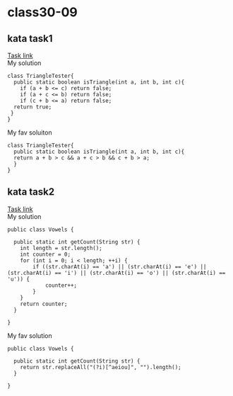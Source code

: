 # class30-09

## kata task1

[Task link](https://www.codewars.com/kata/56606694ec01347ce800001b)    
My solution

    class TriangleTester{
      public static boolean isTriangle(int a, int b, int c){
        if (a + b <= c) return false;
        if (a + c <= b) return false;
        if (c + b <= a) return false;
      return true;
     }
    }
My fav soluiton

    class TriangleTester{
      public static boolean isTriangle(int a, int b, int c){
      return a + b > c && a + c > b && c + b > a;
      }
    }
## kata task2

[Task link](https://www.codewars.com/kata/54ff3102c1bad923760001f3)    
My solution

    public class Vowels {

      public static int getCount(String str) {
        int length = str.length();
        int counter = 0;
        for (int i = 0; i < length; ++i) {
            if ((str.charAt(i) == 'a') || (str.charAt(i) == 'e') || (str.charAt(i) == 'i') || (str.charAt(i) == 'o') || (str.charAt(i) == 'u')) {
                counter++;
            }
        }
        return counter;
      }

    }
My fav solution

    public class Vowels {

      public static int getCount(String str) {
        return str.replaceAll("(?i)[^aeiou]", "").length();
      }

    }
